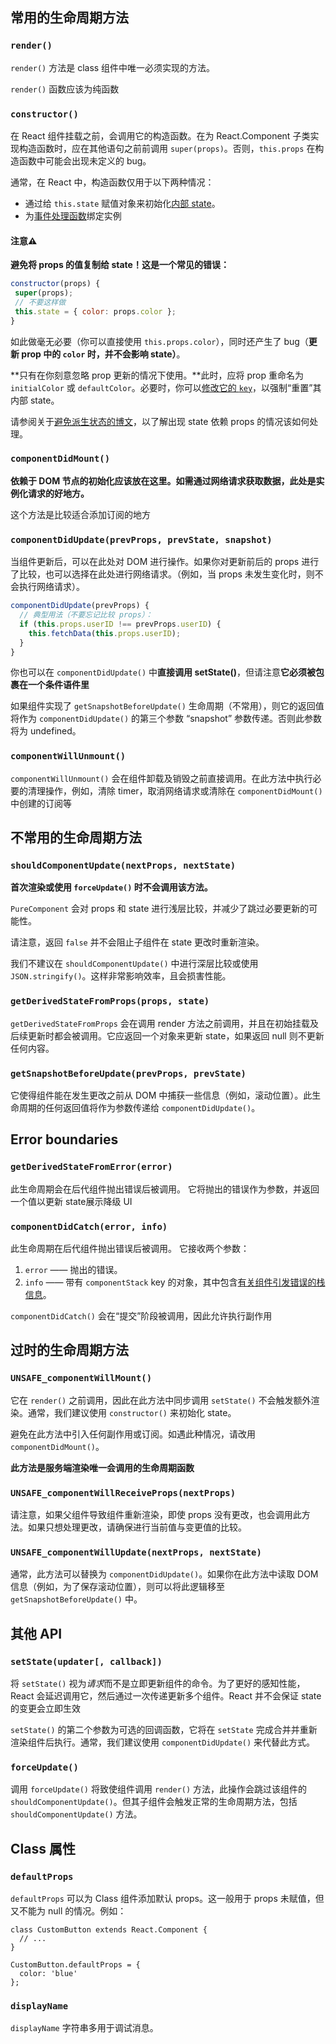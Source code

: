 ## 常用的生命周期方法

### `render()`

`render()` 方法是 class 组件中唯一必须实现的方法。

`render()` 函数应该为纯函数

### `constructor()`

在 React 组件挂载之前，会调用它的构造函数。在为 React.Component 子类实现构造函数时，应在其他语句之前前调用 `super(props)`。否则，`this.props` 在构造函数中可能会出现未定义的 bug。

通常，在 React 中，构造函数仅用于以下两种情况：

- 通过给 `this.state` 赋值对象来初始化[内部 state](https://zh-hans.reactjs.org/docs/state-and-lifecycle.html)。
- 为[事件处理函数](https://zh-hans.reactjs.org/docs/handling-events.html)绑定实例

#### 注意⚠️

**避免将 props 的值复制给 state！这是一个常见的错误：**

```js
constructor(props) {
 super(props);
 // 不要这样做
 this.state = { color: props.color };
}
```

如此做毫无必要（你可以直接使用 `this.props.color`），同时还产生了 bug（**更新 prop 中的 `color` 时，并不会影响 state）**。

**只有在你刻意忽略 prop 更新的情况下使用。**此时，应将 prop 重命名为 `initialColor` 或 `defaultColor`。必要时，你可以[修改它的 `key`](https://zh-hans.reactjs.org/blog/2018/06/07/you-probably-dont-need-derived-state.html#recommendation-fully-uncontrolled-component-with-a-key)，以强制“重置”其内部 state。

请参阅关于[避免派生状态的博文](https://zh-hans.reactjs.org/blog/2018/06/07/you-probably-dont-need-derived-state.html)，以了解出现 state 依赖 props 的情况该如何处理。

### `componentDidMount()`

**依赖于 DOM 节点的初始化应该放在这里。如需通过网络请求获取数据，此处是实例化请求的好地方。**

这个方法是比较适合添加订阅的地方

### `componentDidUpdate(prevProps, prevState, snapshot)`

当组件更新后，可以在此处对 DOM 进行操作。如果你对更新前后的 props 进行了比较，也可以选择在此处进行网络请求。（例如，当 props 未发生变化时，则不会执行网络请求）。

```js
componentDidUpdate(prevProps) {
  // 典型用法（不要忘记比较 props）：
  if (this.props.userID !== prevProps.userID) {
    this.fetchData(this.props.userID);
  }
}
```

你也可以在 `componentDidUpdate()` 中**直接调用 setState()**，但请注意**它必须被包裹在一个条件语件里**

如果组件实现了 `getSnapshotBeforeUpdate()` 生命周期（不常用），则它的返回值将作为 `componentDidUpdate()` 的第三个参数 “snapshot” 参数传递。否则此参数将为 undefined。

### `componentWillUnmount()`

`componentWillUnmount()` 会在组件卸载及销毁之前直接调用。在此方法中执行必要的清理操作，例如，清除 timer，取消网络请求或清除在 `componentDidMount()` 中创建的订阅等

## 不常用的生命周期方法

### `shouldComponentUpdate(nextProps, nextState)`

**首次渲染或使用 `forceUpdate()` 时不会调用该方法。**

`PureComponent` 会对 props 和 state 进行浅层比较，并减少了跳过必要更新的可能性。

请注意，返回 `false` 并不会阻止子组件在 state 更改时重新渲染。

我们不建议在 `shouldComponentUpdate()` 中进行深层比较或使用 `JSON.stringify()`。这样非常影响效率，且会损害性能。

### `getDerivedStateFromProps(props, state)`

`getDerivedStateFromProps` 会在调用 render 方法之前调用，并且在初始挂载及后续更新时都会被调用。它应返回一个对象来更新 state，如果返回 null 则不更新任何内容。

### `getSnapshotBeforeUpdate(prevProps, prevState)`

它使得组件能在发生更改之前从 DOM 中捕获一些信息（例如，滚动位置）。此生命周期的任何返回值将作为参数传递给 `componentDidUpdate()`。

## Error boundaries

### `getDerivedStateFromError(error)`

此生命周期会在后代组件抛出错误后被调用。 它将抛出的错误作为参数，并返回一个值以更新 state展示降级 UI

### `componentDidCatch(error, info)`

此生命周期在后代组件抛出错误后被调用。 它接收两个参数：

1. `error` —— 抛出的错误。
2. `info` —— 带有 `componentStack` key 的对象，其中包含[有关组件引发错误的栈信息](https://zh-hans.reactjs.org/docs/error-boundaries.html#component-stack-traces)。

`componentDidCatch()` 会在“提交”阶段被调用，因此允许执行副作用

## 过时的生命周期方法

### `UNSAFE_componentWillMount()`

它在 `render()` 之前调用，因此在此方法中同步调用 `setState()` 不会触发额外渲染。通常，我们建议使用 `constructor()` 来初始化 state。

避免在此方法中引入任何副作用或订阅。如遇此种情况，请改用 `componentDidMount()`。

**此方法是服务端渲染唯一会调用的生命周期函数**

### `UNSAFE_componentWillReceiveProps(nextProps)`

请注意，如果父组件导致组件重新渲染，即使 props 没有更改，也会调用此方法。如果只想处理更改，请确保进行当前值与变更值的比较。

### `UNSAFE_componentWillUpdate(nextProps, nextState)`

通常，此方法可以替换为 `componentDidUpdate()`。如果你在此方法中读取 DOM 信息（例如，为了保存滚动位置），则可以将此逻辑移至 `getSnapshotBeforeUpdate()` 中。

## 其他 API

### `setState(updater[, callback])`

将 `setState()` 视为*请求*而不是立即更新组件的命令。为了更好的感知性能，React 会延迟调用它，然后通过一次传递更新多个组件。React 并不会保证 state 的变更会立即生效

`setState()` 的第二个参数为可选的回调函数，它将在 `setState` 完成合并并重新渲染组件后执行。通常，我们建议使用 `componentDidUpdate()` 来代替此方式。

### `forceUpdate()`

调用 `forceUpdate()` 将致使组件调用 `render()` 方法，此操作会跳过该组件的 `shouldComponentUpdate()`。但其子组件会触发正常的生命周期方法，包括 `shouldComponentUpdate()` 方法。

## Class 属性

### `defaultProps`

`defaultProps` 可以为 Class 组件添加默认 props。这一般用于 props 未赋值，但又不能为 null 的情况。例如：

```react
class CustomButton extends React.Component {
  // ...
}

CustomButton.defaultProps = {
  color: 'blue'
};
```

### `displayName`

`displayName` 字符串多用于调试消息。